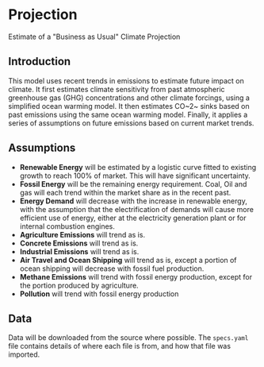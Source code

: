 # Projection
 Estimate of a "Business as Usual" Climate Projection
 
## Introduction  
This model uses recent trends in emissions to estimate future impact on climate. It first estimates climate sensitivity from past atmospheric greenhouse gas (GHG) concentrations and other climate forcings, using a simplified ocean warming model. It then estimates CO~2~ sinks based on past emissions using the same ocean warming model. Finally, it applies a series of assumptions on future emissions based on current market trends.

## Assumptions    
- **Renewable Energy** will be estimated by a logistic curve fitted to existing growth to reach 100% of market. This will have significant uncertainty.  
- **Fossil Energy** will be the remaining energy requirement. Coal, Oil and gas will each trend within the market share as in the recent past.  
- **Energy Demand** will decrease with the increase in renewable energy, with the assumption that the electrification of demands will cause more efficient use of energy, either at the electricity generation plant or for internal combustion engines.  
- **Agriculture Emissions** will trend as is.  
- **Concrete Emissions** will trend as is.
- **Industrial Emissions** will trend as is.
- **Air Travel and Ocean Shipping** will trend as is, except a portion of ocean shipping will decrease with fossil fuel production.  
- **Methane Emissions** will trend with fossil energy production, except for the portion produced by agriculture.  
- **Pollution** will trend with fossil energy production

## Data  
Data will be downloaded from the source where possible. The `specs.yaml` file contains details of where each file is from, and how that file was imported.


